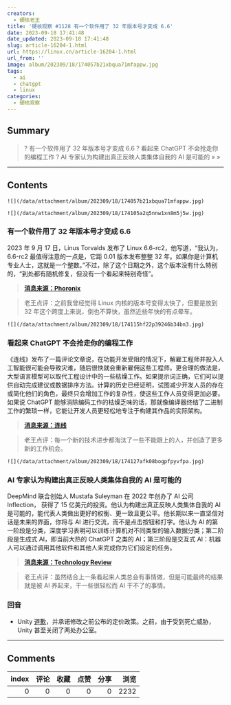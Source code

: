 ```yaml
---
creators:
  - 硬核老王
title: '硬核观察 #1128 有一个软件用了 32 年版本号才变成 6.6'
date: 2023-09-18 17:41:48
date_updated: 2023-09-18 17:41:48
slug: article-16204-1.html
url: https://linux.cn/article-16204-1.html
url_from: ''
image: album/202309/18/174057b21xbqua71mfappw.jpg
tags:
  - ai
  - chatgpt
  - linux
categories:
  - 硬核观察
---
```


## Summary

> ? 有一个软件用了 32 年版本号才变成 6.6
> ? 看起来 ChatGPT 不会抢走你的编程工作
> ? AI 专家认为构建出真正反映人类集体自我的 AI 是可能的
> » 
> »

***

<!-- more -->

## Contents

`![](/data/attachment/album/202309/18/174057b21xbqua71mfappw.jpg)`

`![](/data/attachment/album/202309/18/174105a2q5nnw1xn8m5j5w.jpg)`

### 有一个软件用了 32 年版本号才变成 6.6

2023 年 9 月 17 日，Linus Torvalds 发布了 Linux 6.6-rc2，他写道，“我认为，6.6-rc2 最值得注意的一点是，它距 0.01 版本发布整整 32 年。如果你是计算机专业人士，这就是一个整数。”不过，除了这个日期之外，这个版本没有什么特别的，“到处都有随机修复，但没有一个看起来特别奇怪”。

> 
> **[消息来源：Phoronix](https://www.phoronix.com/news/Linux-6.6-rc2-Released)**
> 
> 
> 

> 
> 老王点评：之前我曾经觉得 Linux 内核的版本号变得太快了，但要是放到 32 年这个跨度上来说，倒也不算快，虽然近些年快的有点晕车。
> 
> 
> 

`![](/data/attachment/album/202309/18/174115hf22p39246b34bn3.jpg)`

### 看起来 ChatGPT 不会抢走你的编程工作

《连线》发布了一篇评论文章说，在功能开发受阻的情况下，解雇工程师并投入人工智能很可能会导致灾难，随后很快就会重新雇佣这些工程师。更合理的做法是，大型语言模型可以取代工程设计中的一些枯燥工作。如果提示词正确，它们可以提供自动完成建议或数据排序方法。计算的历史已经证明，试图减少开发人员的存在或简化他们的角色，最终只会增加工作的复杂性，使这些工作人员变得更加必要。如果说 ChatGPT 能够消除编码工作的枯燥乏味的话，那就像编译器终结了二进制工作的繁琐一样，它能让开发人员更轻松地专注于构建其作品的实际架构。

> 
> **[消息来源：连线](https://www.wired.com/story/chatgpt-coding-software-crisis/)**
> 
> 
> 

> 
> 老王点评：每一个新的技术进步都淘汰了一些不能跟上的人，并创造了更多新的工作机会。
> 
> 
> 

`![](/data/attachment/album/202309/18/174127afk08bogpfpyvfpa.jpg)`

### AI 专家认为构建出真正反映人类集体自我的 AI 是可能的

DeepMind 联合创始人 Mustafa Suleyman 在 2022 年创办了 AI 公司 Inflection， 获得了 15 亿美元的投资。他认为构建出真正反映人类集体自我的 AI 是可能的，能代表人类做出更好的权衡、更一致且更公平。他长期以来一直坚信对话是未来的界面，你将与 AI 进行交流，而不是点击按钮和打字。他认为 AI 的第一阶段是分类，深度学习表明可以训练计算机对不同类型的输入数据分类；第二阶段是生成式 AI，即当前大热的 ChatGPT 之类的 AI；第三阶段是交互式 AI：机器人可以通过调用其他软件和其他人来完成你为它们设定的任务。

> 
> **[消息来源：Technology Review](https://www.technologyreview.com/2023/09/15/1079624/deepmind-inflection-generative-ai-whats-next-mustafa-suleyman/)**
> 
> 
> 

> 
> 老王点评：虽然结合上一条看起来人类总会有事情做，但是可能最终的结果就是被 AI 养起来，干一些很轻松而 AI 干不了的事情。
> 
> 
> 

### 回音

* Unity [道歉](https://www.ign.com/articles/unity-has-apologized-for-its-install-fee-policy-and-says-it-will-be-making-changes-to-it)，并承诺修改之前公布的定价政策。之前，由于受到死亡威胁，Unity 甚至关闭了两处办公室。

***

## Comments


|   index |   评论 |   收藏 |   点赞 |   分享 |   浏览 |
|--------:|-------:|-------:|-------:|-------:|-------:|
|       0 |      0 |      0 |      0 |      0 |   2232 |
